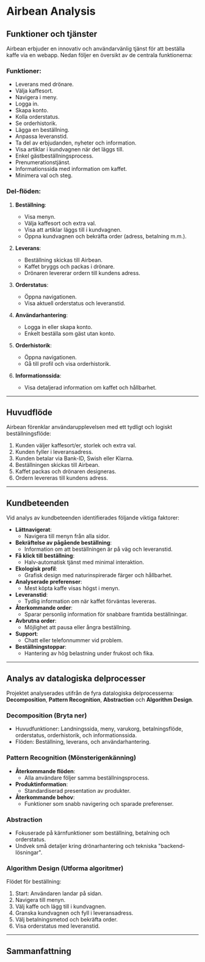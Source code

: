 # Airbean Analysis

## Funktioner och tjänster

Airbean erbjuder en innovativ och användarvänlig tjänst för att beställa kaffe
via en webapp. Nedan följer en översikt av de centrala funktionerna:

### Funktioner:

-   Leverans med drönare.
-   Välja kaffesort.
-   Navigera i meny.
-   Logga in.
-   Skapa konto.
-   Kolla orderstatus.
-   Se orderhistorik.
-   Lägga en beställning.
-   Anpassa leveranstid.
-   Ta del av erbjudanden, nyheter och information.
-   Visa artiklar i kundvagnen när det läggs till.
-   Enkel gästbeställningsprocess.
-   Prenumerationstjänst.
-   Informationssida med information om kaffet.
-   Minimera val och steg.

### Del-flöden:

1. **Beställning**:

    - Visa menyn.
    - Välja kaffesort och extra val.
    - Visa att artiklar läggs till i kundvagnen.
    - Öppna kundvagnen och bekräfta order (adress, betalning m.m.).

2. **Leverans**:

    - Beställning skickas till Airbean.
    - Kaffet bryggs och packas i drönare.
    - Drönaren levererar ordern till kundens adress.

3. **Orderstatus**:

    - Öppna navigationen.
    - Visa aktuell orderstatus och leveranstid.

4. **Användarhantering**:

    - Logga in eller skapa konto.
    - Enkelt beställa som gäst utan konto.

5. **Orderhistorik**:

    - Öppna navigationen.
    - Gå till profil och visa orderhistorik.

6. **Informationssida**:
    - Visa detaljerad information om kaffet och hållbarhet.

---

## Huvudflöde

Airbean förenklar användarupplevelsen med ett tydligt och logiskt
beställningsflöde:

1. Kunden väljer kaffesort/er, storlek och extra val.
2. Kunden fyller i leveransadress.
3. Kunden betalar via Bank-ID, Swish eller Klarna.
4. Beställningen skickas till Airbean.
5. Kaffet packas och drönaren designeras.
6. Ordern levereras till kundens adress.

---

## Kundbeteenden

Vid analys av kundbeteenden identifierades följande viktiga faktorer:

-   **Lättnavigerat**:
    -   Navigera till menyn från alla sidor.
-   **Bekräftelse av pågående beställning**:
    -   Information om att beställningen är på väg och leveranstid.
-   **Få klick till beställning**:
    -   Halv-automatisk tjänst med minimal interaktion.
-   **Ekologisk profil**:
    -   Grafisk design med naturinspirerade färger och hållbarhet.
-   **Analyserade preferenser**:
    -   Mest köpta kaffe visas högst i menyn.
-   **Leveranstid**:
    -   Tydlig information om när kaffet förväntas levereras.
-   **Återkommande order**:
    -   Sparar personlig information för snabbare framtida beställningar.
-   **Avbrutna order**:
    -   Möjlighet att pausa eller ångra beställning.
-   **Support**:
    -   Chatt eller telefonnummer vid problem.
-   **Beställningstoppar**:
    -   Hantering av hög belastning under frukost och fika.

---

## Analys av datalogiska delprocesser

Projektet analyserades utifrån de fyra datalogiska delprocesserna:
**Decomposition**, **Pattern Recognition**, **Abstraction** och **Algorithm
Design**.

### Decomposition (Bryta ner)

-   Huvudfunktioner: Landningssida, meny, varukorg, betalningsflöde,
    orderstatus, orderhistorik, och informationssida.
-   Flöden: Beställning, leverans, och användarhantering.

### Pattern Recognition (Mönsterigenkänning)

-   **Återkommande flöden**:
    -   Alla användare följer samma beställningsprocess.
-   **Produktinformation**:
    -   Standardiserad presentation av produkter.
-   **Återkommande behov**:
    -   Funktioner som snabb navigering och sparade preferenser.

### Abstraction

-   Fokuserade på kärnfunktioner som beställning, betalning och orderstatus.
-   Undvek små detaljer kring drönarhantering och tekniska "backend-lösningar".

### Algorithm Design (Utforma algoritmer)

Flödet för beställning:

1. Start: Användaren landar på sidan.
2. Navigera till menyn.
3. Välj kaffe och lägg till i kundvagnen.
4. Granska kundvagnen och fyll i leveransadress.
5. Välj betalningsmetod och bekräfta order.
6. Visa orderstatus med leveranstid.

---

## Sammanfattning
